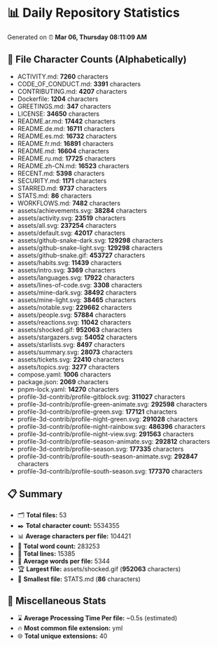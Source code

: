 # 📊 Daily Repository Statistics
Generated on ⏰ **Mar 06, Thursday 08:11:09 AM**

## 📂 File Character Counts (Alphabetically)
- ACTIVITY.md: **7260** characters
- CODE_OF_CONDUCT.md: **3391** characters
- CONTRIBUTING.md: **4207** characters
- Dockerfile: **1204** characters
- GREETINGS.md: **347** characters
- LICENSE: **34650** characters
- README.ar.md: **17442** characters
- README.de.md: **16711** characters
- README.es.md: **16732** characters
- README.fr.md: **16891** characters
- README.md: **16604** characters
- README.ru.md: **17725** characters
- README.zh-CN.md: **16523** characters
- RECENT.md: **5398** characters
- SECURITY.md: **1171** characters
- STARRED.md: **9737** characters
- STATS.md: **86** characters
- WORKFLOWS.md: **7482** characters
- assets/achievements.svg: **38284** characters
- assets/activity.svg: **23519** characters
- assets/all.svg: **237254** characters
- assets/default.svg: **42017** characters
- assets/github-snake-dark.svg: **129298** characters
- assets/github-snake-light.svg: **129298** characters
- assets/github-snake.gif: **453727** characters
- assets/habits.svg: **11439** characters
- assets/intro.svg: **3369** characters
- assets/languages.svg: **17922** characters
- assets/lines-of-code.svg: **3308** characters
- assets/mine-dark.svg: **38492** characters
- assets/mine-light.svg: **38465** characters
- assets/notable.svg: **229662** characters
- assets/people.svg: **57884** characters
- assets/reactions.svg: **11042** characters
- assets/shocked.gif: **952063** characters
- assets/stargazers.svg: **54052** characters
- assets/starlists.svg: **8497** characters
- assets/summary.svg: **28073** characters
- assets/tickets.svg: **22410** characters
- assets/topics.svg: **3277** characters
- compose.yaml: **1006** characters
- package.json: **2069** characters
- pnpm-lock.yaml: **14270** characters
- profile-3d-contrib/profile-gitblock.svg: **311027** characters
- profile-3d-contrib/profile-green-animate.svg: **292598** characters
- profile-3d-contrib/profile-green.svg: **177121** characters
- profile-3d-contrib/profile-night-green.svg: **291028** characters
- profile-3d-contrib/profile-night-rainbow.svg: **486396** characters
- profile-3d-contrib/profile-night-view.svg: **291563** characters
- profile-3d-contrib/profile-season-animate.svg: **292812** characters
- profile-3d-contrib/profile-season.svg: **177335** characters
- profile-3d-contrib/profile-south-season-animate.svg: **292847** characters
- profile-3d-contrib/profile-south-season.svg: **177370** characters

## 📋 Summary
- 🗂️ **Total files:** 53
- ✒️ **Total character count:** 5534355
- 📊 **Average characters per file:** 104421
- 📝 **Total word count:** 283253
- 🧾 **Total lines:** 15385
- 📐 **Average words per file:** 5344
- 🏆 **Largest file:** assets/shocked.gif (**952063** characters)
- 🥉 **Smallest file:** STATS.md (**86** characters)

## 🌟 Miscellaneous Stats
- ⌛ **Average Processing Time Per file:** ~0.5s (estimated)
- 🔥 **Most common file extension:** yml
- 🌐 **Total unique extensions:** 40
